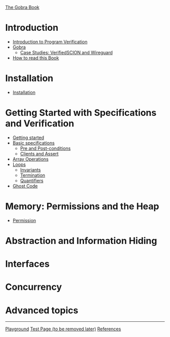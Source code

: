 [The Gobra Book](./front-matter.md)
# Introduction
- [Introduction to Program Verification](./intro.md)
- [Gobra](./gobra.md)
    - [Case Studies: VerifiedSCION and Wireguard]()
- [How to read this Book](./howto.md)

# Installation 
- [Installation](./install.md)

# Getting Started with Specifications and Verification
- [Getting started](./getting-started.md)
- [Basic specifications](./spec.md)
    - [Pre and Post-conditions]()
    - [Clients and Assert]()
- [Array Operations](./basic-array.md)
- [Loops](./loops.md)
  - [Invariants]()
  - [Termination]()
  - [Quantifiers]()
- [Ghost Code](./basic-ghost.md)

# Memory: Permissions and the Heap
- [Permission](./permission.md)
# Abstraction and Information Hiding

# Interfaces

# Concurrency

# Advanced topics

---
[Playground](./playground.md)
[Test Page (to be removed later)](./test-page.md)
[References](./references.md)
